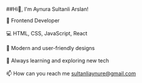 ##Hi👋, I'm Aynura Sultanli Arslan!

🚀 Frontend Developer
<br><br>
💻 HTML, CSS, JavaScript, React
<br><br>
🎨 Modern and user-friendly designs
<br><br>
🌱 Always learning and exploring new tech
<br><br>
📫 How can you reach me sultanliaynure@gmail.com
